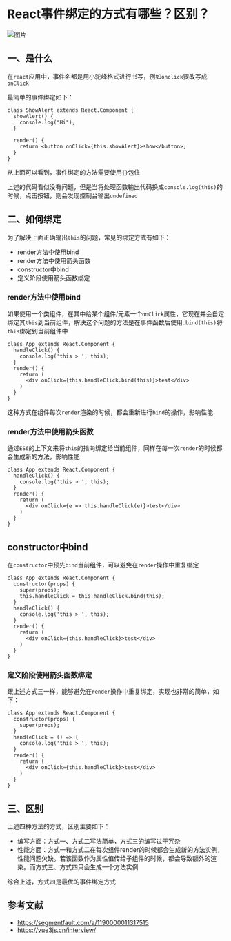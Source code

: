 # React事件绑定的方式有哪些？区别？

![图片](https://mmbiz.qpic.cn/mmbiz_png/gH31uF9VIibRwHHk6DfiaJ78aX4pHcs1xZZCnhGfjMWU3QVtxoO8XpB2Y9HdJbP6bZMCpETVTdPBibS6ficDeOowWg/640?wx_fmt=png&tp=webp&wxfrom=5&wx_lazy=1&wx_co=1)

## 一、是什么

在`react`应用中，事件名都是用小驼峰格式进行书写，例如`onclick`要改写成`onClick`

最简单的事件绑定如下：

```
class ShowAlert extends React.Component {
  showAlert() {
    console.log("Hi");
  }

  render() {
    return <button onClick={this.showAlert}>show</button>;
  }
}
```

从上面可以看到，事件绑定的方法需要使用`{}`包住

上述的代码看似没有问题，但是当将处理函数输出代码换成`console.log(this)`的时候，点击按钮，则会发现控制台输出`undefined`

## 二、如何绑定

为了解决上面正确输出`this`的问题，常见的绑定方式有如下：

- render方法中使用bind
- render方法中使用箭头函数
- constructor中bind
- 定义阶段使用箭头函数绑定

### render方法中使用bind

如果使用一个类组件，在其中给某个组件/元素一个`onClick`属性，它现在并会自定绑定其`this`到当前组件，解决这个问题的方法是在事件函数后使用`.bind(this)`将`this`绑定到当前组件中

```
class App extends React.Component {
  handleClick() {
    console.log('this > ', this);
  }
  render() {
    return (
      <div onClick={this.handleClick.bind(this)}>test</div>
    )
  }
}
```

这种方式在组件每次`render`渲染的时候，都会重新进行`bind`的操作，影响性能

### render方法中使用箭头函数

通过`ES6`的上下文来将`this`的指向绑定给当前组件，同样在每一次`render`的时候都会生成新的方法，影响性能

```
class App extends React.Component {
  handleClick() {
    console.log('this > ', this);
  }
  render() {
    return (
      <div onClick={e => this.handleClick(e)}>test</div>
    )
  }
}
```

## constructor中bind

在`constructor`中预先`bind`当前组件，可以避免在`render`操作中重复绑定

```
class App extends React.Component {
  constructor(props) {
    super(props);
    this.handleClick = this.handleClick.bind(this);
  }
  handleClick() {
    console.log('this > ', this);
  }
  render() {
    return (
      <div onClick={this.handleClick}>test</div>
    )
  }
}
```

### 定义阶段使用箭头函数绑定

跟上述方式三一样，能够避免在`render`操作中重复绑定，实现也非常的简单，如下：

```
class App extends React.Component {
  constructor(props) {
    super(props);
  }
  handleClick = () => {
    console.log('this > ', this);
  }
  render() {
    return (
      <div onClick={this.handleClick}>test</div>
    )
  }
}
```

## 三、区别

上述四种方法的方式，区别主要如下：

- 编写方面：方式一、方式二写法简单，方式三的编写过于冗杂
- 性能方面：方式一和方式二在每次组件render的时候都会生成新的方法实例，性能问题欠缺。若该函数作为属性值传给子组件的时候，都会导致额外的渲染。而方式三、方式四只会生成一个方法实例

综合上述，方式四是最优的事件绑定方式

## 参考文献

- https://segmentfault.com/a/1190000011317515
- https://vue3js.cn/interview/